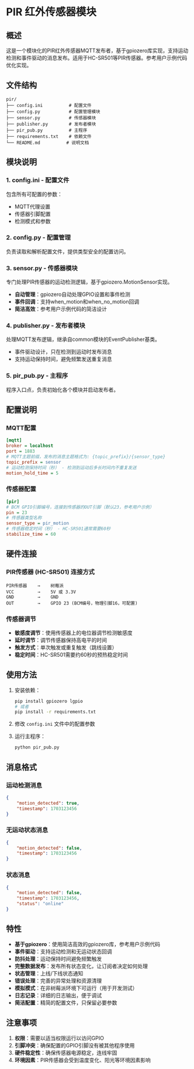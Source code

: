 # PIR 红外传感器模块

## 概述

这是一个模块化的PIR红外传感器MQTT发布者，基于gpiozero库实现，支持运动检测和事件驱动的消息发布。适用于HC-SR501等PIR传感器。参考用户示例代码优化实现。

## 文件结构

```
pir/
├── config.ini          # 配置文件
├── config.py           # 配置管理模块
├── sensor.py           # 传感器模块
├── publisher.py        # 发布者模块
├── pir_pub.py          # 主程序
├── requirements.txt    # 依赖文件
└── README.md          # 说明文档
```

## 模块说明

### 1. config.ini - 配置文件
包含所有可配置的参数：
- MQTT代理设置
- 传感器引脚配置
- 检测模式和参数

### 2. config.py - 配置管理
负责读取和解析配置文件，提供类型安全的配置访问。

### 3. sensor.py - 传感器模块
专门处理PIR传感器的运动检测逻辑，基于gpiozero.MotionSensor实现。
- **自动管理**：gpiozero自动处理GPIO设置和事件检测
- **事件回调**：支持when_motion和when_no_motion回调
- **简洁高效**：参考用户示例代码的简洁设计

### 4. publisher.py - 发布者模块
处理MQTT发布逻辑，继承自common模块的EventPublisher基类。
- 事件驱动设计，只在检测到运动时发布消息
- 支持运动保持时间，避免频繁发送重复消息

### 5. pir_pub.py - 主程序
程序入口点，负责初始化各个模块并启动发布者。

## 配置说明

### MQTT配置
```ini
[mqtt]
broker = localhost
port = 1883
# MQTT主题前缀，发布的消息主题格式为: {topic_prefix}/{sensor_type}
topic_prefix = sensor
# 运动检测保持时间（秒） - 检测到运动后多长时间内不重复发送
motion_hold_time = 5
```

### 传感器配置
```ini
[pir]
# BCM GPIO引脚编号，连接到传感器的OUT引脚（默认23，参考用户示例）
pin = 23
# 传感器类型名称
sensor_type = pir_motion
# 传感器稳定时间（秒） - HC-SR501通常需要60秒
stabilize_time = 60
```

## 硬件连接

### PIR传感器 (HC-SR501) 连接方式
```
PIR传感器    →    树莓派
VCC         →    5V 或 3.3V
GND         →    GND
OUT         →    GPIO 23 (BCM编号，物理引脚16，可配置)
```

### 传感器调节
- **敏感度调节**：使用传感器上的电位器调节检测敏感度
- **延时调节**：调节传感器保持高电平的时间
- **触发方式**：单次触发或重复触发（跳线设置）
- **稳定时间**：HC-SR501需要约60秒的预热稳定时间

## 使用方法

1. 安装依赖：
   ```bash
   pip install gpiozero lgpio
   # 或者
   pip install -r requirements.txt
   ```

2. 修改 `config.ini` 文件中的配置参数

3. 运行主程序：
   ```bash
   python pir_pub.py
   ```

## 消息格式

### 运动检测消息
```json
{
    "motion_detected": true,
    "timestamp": 1703123456
}
```

### 无运动状态消息
```json
{
    "motion_detected": false,
    "timestamp": 1703123456
}
```

### 状态消息
```json
{
    "motion_detected": false,
    "timestamp": 1703123456,
    "status": "online"
}
```

## 特性

- **基于gpiozero**：使用简洁高效的gpiozero库，参考用户示例代码
- **事件驱动**：支持运动检测和无运动状态回调
- **防抖处理**：运动保持时间避免频繁触发
- **完整数据发布**：发布所有状态变化，让订阅者决定如何处理
- **状态管理**：上线/下线状态通知
- **错误处理**：完善的异常处理和资源清理
- **模拟模式**：在非树莓派环境下可运行（用于开发测试）
- **日志记录**：详细的日志输出，便于调试
- **简洁配置**：精简的配置文件，只保留必要参数

## 注意事项

1. **权限**：需要以适当权限运行以访问GPIO
2. **引脚冲突**：确保配置的GPIO引脚没有被其他程序使用
3. **硬件稳定性**：确保传感器电源稳定，连线牢固
4. **环境因素**：PIR传感器会受到温度变化、阳光等环境因素影响